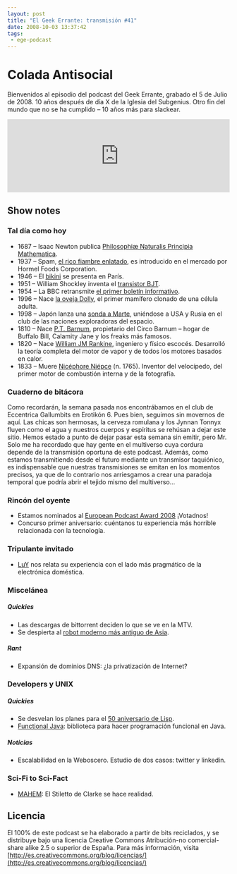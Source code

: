 ```yaml
---
layout: post
title: "El Geek Errante: transmisión #41"
date: 2008-10-03 13:37:42
tags:
 - ege-podcast
---
```


# Colada Antisocial
Bienvenidos al episodio del podcast del Geek Errante, grabado el 5 de Julio de 2008. 10 años después de día X de la Iglesia del Subgenius. Otro fin del mundo que no se ha cumplido – 10 años más para slackear.

<iframe width="100%" height="166" scrolling="no" frameborder="no" src="https://w.soundcloud.com/player/?url=https%3A//api.soundcloud.com/tracks/303033281&amp;color=ff5500&amp;auto_play=false&amp;hide_related=false&amp;show_comments=true&amp;show_user=true&amp;show_reposts=false"></iframe>

## Show notes

### Tal día como hoy
- 1687 – Isaac Newton publica [Philosophiæ Naturalis Principia Mathematica](https://plato.stanford.edu/entries/newton-principia/).
- 1937 – Spam, [el rico fiambre enlatado](http://www.spam.com/varieties/spam-classic), es introducido en el mercado por Hormel Foods Corporation.
- 1946 – El [bikini](https://en.wikipedia.org/wiki/History_of_the_bikini) se presenta en París.
- 1951 – William Shockley inventa el [transistor BJT](https://en.wikipedia.org/wiki/Bipolar_junction_transistor).
- 1954 – La BBC retransmite [el primer boletín informativo](http://news.bbc.co.uk/onthisday/hi/dates/stories/july/5/newsid_3856000/3856397.stm).
- 1996 – Nace [la oveja Dolly](https://en.wikipedia.org/wiki/Dolly_(sheep)), el primer mamífero clonado de una célula adulta.
- 1998 – Japón lanza una [sonda a Marte](https://en.wikipedia.org/wiki/Nozomi_(spacecraft)), uniéndose a USA y Rusia en el club de las naciones exploradoras del espacio.
- 1810 – Nace [P.T. Barnum](https://en.wikipedia.org/wiki/P._T._Barnum), propietario del Circo Barnum – hogar de Buffalo Bill, Calamity Jane y los freaks más famosos.
- 1820 – Nace [William JM Rankine](https://en.wikipedia.org/wiki/William_John_Macquorn_Rankine), ingeniero y físico escocés. Desarrolló la teoría completa del motor de vapor y de todos los motores basados en calor.
- 1833 – Muere [Nicéphore Niépce](https://en.wikipedia.org/wiki/Nic%C3%A9phore_Ni%C3%A9pce) (n. 1765). Inventor del velocípedo, del primer motor de combustión interna y de la fotografía.

### Cuaderno de bitácora
Como recordarán, la semana pasada nos encontrábamos en el club de Eccentrica Gallumbits en Erotikón 6. Pues bien, seguimos sin movernos de aquí. Las chicas son hermosas, la cerveza romulana y los Jynnan Tonnyx fluyen como el agua y nuestros cuerpos y espíritus se rehúsan a dejar este sitio. Hemos estado a punto de dejar pasar esta semana sin emitir, pero Mr. Solo me ha recordado que hay gente en el multiverso cuya cordura depende de la transmisión oportuna de este podcast. Además, como estamos transmitiendo desde el futuro mediante un transmisor taquiónico, es indispensable que nuestras transmisiones se emitan en los momentos precisos, ya que de lo contrario nos arriesgamos a crear una paradoja temporal que podría abrir el tejido mismo del multiverso…

### Rincón del oyente
- Estamos nominados al [European Podcast Award 2008](http://web.archive.org/web/20081006015330/http://www.european-podcast-award.eu/es/start.html) ¡Votadnos!
- Concurso primer aniversario: cuéntanos tu experiencia más horrible relacionada con la tecnología.

### Tripulante invitado
- [LuY](https://luy.orcasitas.com/) nos relata su experiencia con el lado más pragmático de la electrónica doméstica.

### Miscelánea

##### Quickies
- Las descargas de bittorrent deciden lo que se ve en la MTV.
- Se despierta al [robot moderno más antiguo de Asia](http://pinktentacle.com/2008/04/80-year-old-gakutensoku-robot-revived-wvideo/).

##### Rant
- Expansión de dominios DNS: ¿la privatización de Internet?

### Developers y UNIX

##### Quickies
- Se desvelan los planes para el [50 aniversario de Lisp](http://dl.acm.org/citation.cfm?id=1529966).
- [Functional Java](http://www.functionaljava.org/): biblioteca para hacer programación funcional en Java.

##### Noticias
- Escalabilidad en la Weboscero. Estudio de dos casos: twitter y linkedin.

### Sci-Fi to Sci-Fact
- [MAHEM](https://www.engadget.com/2008/04/24/darpa-turns-arthur-c-clarkes-stiletto-into-mahem/): El Stiletto de Clarke se hace realidad.

## Licencia
El 100% de este podcast se ha elaborado a partir de bits reciclados, y se distribuye bajo una licencia Creative Commons Atribución-no comercial-share alike 2.5 o superior de España. Para más información, visita [http://es.creativecommons.org/blog/licencias/](http://es.creativecommons.org/blog/licencias/)


